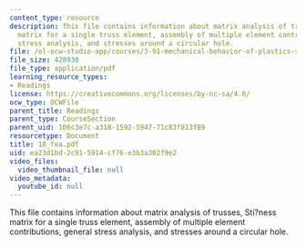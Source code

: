```yaml
---
content_type: resource
description: This file contains information about matrix analysis of trusses, Sti?ness
  matrix for a single truss element, assembly of multiple element contributions, general
  stress analysis, and stresses around a circular hole.
file: /ol-ocw-studio-app/courses/3-91-mechanical-behavior-of-plastics-spring-2007/ea23d1bd2c915914cf76e3b3a302f9e2_18_fea.pdf
file_size: 428930
file_type: application/pdf
learning_resource_types:
- Readings
license: https://creativecommons.org/licenses/by-nc-sa/4.0/
ocw_type: OCWFile
parent_title: Readings
parent_type: CourseSection
parent_uid: 106c3e7c-a318-1592-5947-71c83f813f89
resourcetype: Document
title: 18_fea.pdf
uid: ea23d1bd-2c91-5914-cf76-e3b3a302f9e2
video_files:
  video_thumbnail_file: null
video_metadata:
  youtube_id: null
---
```

This file contains information about matrix analysis of trusses, Sti?ness matrix for a single truss element, assembly of multiple element contributions, general stress analysis, and stresses around a circular hole.